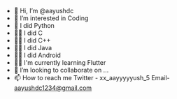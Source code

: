 - 👋 Hi, I’m @aayushdc
- 👀 I’m interested in Coding
- 🌱 I did Python
- 🤷‍♂️ I did C
- 🤷‍♂️ I did C++
- 🤷‍♂️ I did Java
- 🤷‍♂️ I did Android 
- 🤷‍♂️ I'm currently learning Flutter
- 💞️ I’m looking to collaborate on  ...
- 📫 How to reach me Twitter - xx_aayyyyyush_5  Email- aayushdc1234@gmail.com 

<!---
aayushdc/aayushdc is a ✨ special ✨ repository because its `README.md` (this file) appears on your GitHub profile.
You can click the Preview link to take a look at your changes.
--->
